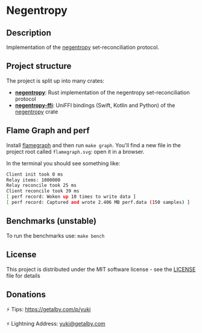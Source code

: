 # Negentropy

## Description

Implementation of the [negentropy](https://github.com/hoytech/negentropy) set-reconciliation protocol.

## Project structure

The project is split up into many crates:

* [**negentropy**](./negentropy/): Rust implementation of the negentropy set-reconciliation protocol
* [**negentropy-ffi**](./negentropy-ffi/): UniFFI bindings (Swift, Kotlin and Python) of the [negentropy](./negentropy/) crate

## Flame Graph and perf

Install [flamegraph](https://github.com/flamegraph-rs/flamegraph) and then run `make graph`. 
You'll find a new file in the project root called `flamegraph.svg`: open it in a browser.

In the terminal you should see something like:

```bash
Client init took 0 ms
Relay items: 1000000
Relay reconcile took 25 ms
Client reconcile took 39 ms
[ perf record: Woken up 10 times to write data ]
[ perf record: Captured and wrote 2.406 MB perf.data (150 samples) ]
```

## Benchmarks (unstable)

To run the benchmarks use: `make bench`

## License

This project is distributed under the MIT software license - see the [LICENSE](LICENSE) file for details

## Donations

⚡ Tips: <https://getalby.com/p/yuki>

⚡ Lightning Address: yuki@getalby.com